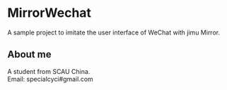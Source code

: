 MirrorWechat
============

A sample project to imitate the user interface of WeChat with jimu Mirror.

## About me

A student from SCAU China.<br>
Email: specialcyci#gmail.com
